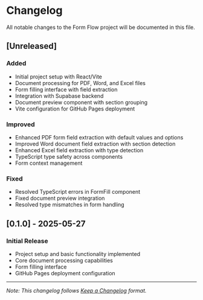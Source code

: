 # Changelog

All notable changes to the Form Flow project will be documented in this file.

## [Unreleased]

### Added
- Initial project setup with React/Vite
- Document processing for PDF, Word, and Excel files
- Form filling interface with field extraction
- Integration with Supabase backend
- Document preview component with section grouping
- Vite configuration for GitHub Pages deployment

### Improved
- Enhanced PDF form field extraction with default values and options
- Improved Word document field extraction with section detection
- Enhanced Excel field extraction with type detection
- TypeScript type safety across components
- Form context management

### Fixed
- Resolved TypeScript errors in FormFill component
- Fixed document preview integration
- Resolved type mismatches in form handling

## [0.1.0] - 2025-05-27

### Initial Release
- Project setup and basic functionality implemented
- Core document processing capabilities
- Form filling interface
- GitHub Pages deployment configuration

---
*Note: This changelog follows [Keep a Changelog](https://keepachangelog.com/en/1.0.0/) format.*
